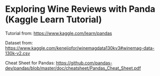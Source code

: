 # Exploring Wine Reviews with Panda (Kaggle Learn Tutorial)

Tutorial from:
https://www.kaggle.com/learn/pandas

Dataset from:
https://www.kaggle.com/kenejiofor/winemagdata130kv3#winemag-data-130k-v2.csv

Cheat Sheet for Pandas:
https://github.com/pandas-dev/pandas/blob/master/doc/cheatsheet/Pandas_Cheat_Sheet.pdf